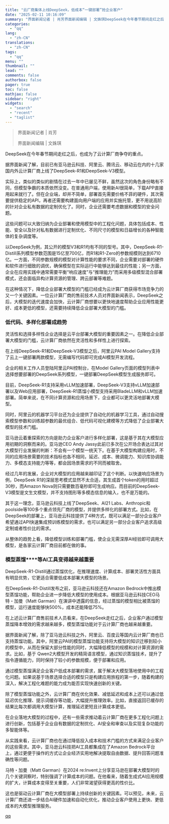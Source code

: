 ```yaml
---
title: "云厂商集体上线DeepSeek，低成本“一键部署”抢企业客户"
date: "2025-02-11 10:16:09"
summary: "界面新闻记者 | 肖芳界面新闻编辑 | 文姝琪DeepSeek在今年春节期间走红之后，也成为了云计算..."
categories:
  - "qq"
lang:
  - "zh-CN"
translations:
  - "zh-CN"
tags:
  - "qq"
menu: ""
thumbnail: ""
lead: ""
comments: false
authorbox: false
pager: true
toc: false
mathjax: false
sidebar: "right"
widgets:
  - "search"
  - "recent"
  - "taglist"
---
```


> 界面新闻记者 | 肖芳
> 
> 界面新闻编辑 | 文姝琪

DeepSeek在今年春节期间走红之后，也成为了云计算厂商争夺的重点。

据界面新闻了解，目前已有亚马逊云科技、阿里云、腾讯云、移动云在内的十几家国内外云计算厂商上线了DeepSeek-R1和DeepSeek-V3模型。

实际上，类似的类似的剧情在过去一年中已屡见不鲜，虽然这次的角色身份略有不同，但模型争霸的本质依然没变。在普通用户端，使用新AI很简单，下载APP直接用起来就行了。但在企业端，却并不简单，部署首先需要价格不菲的硬件，其次需要提供稳定的API，再者还需要构建面向用户端的应用并实施托管，更不用说高阶的针对企业私有数据的定制优化了。同时，企业还需要考虑数据和模型的安全问题。

这些问题可以大致归纳为企业部署和使用模型中的工程化问题，具体包括成本、性能、安全以及针对私有数据进行定制优化、不同尺寸的模型和日益增长的各种智能体的复杂调度等。

以DeepSeek为例，其公开的模型V3和R1均有不同的型号。其中，DeepSeek-R1-Distill系列模型参数范围是15亿至700亿，而R1和R1-Zero的参数规模则达到6710亿。一方面，不同参数规模的模型对计算性能的要求不同，企业需要对部署的硬件和软件进行细致的调优，确保模型在实际运行中能够达到最佳的性能；另一方面，企业在应用实践中通常需要平衡“响应速度”与“推理能力”而采用多级模型混合部署模式，还会面临异构计算资源的管理、跨云部署等难题。

在这种情况下，降低企业部署大模型的门槛已经成为云计算厂商获得市场竞争力的又一个关键因素。一位云计算厂商的售前技术人员对界面新闻表示，DeepSeek之后，大模型的迭代速度会加快，云计算厂商想要以更快地速度帮助企业应用性能更好、成本更低的模型，还需要持续降低企业部署大模型的门槛。

### **低代码、多样化部署成趋势**

灵活性和选择多样性企业选择是云平台部署大模型的重要因素之一。在降低企业部署大模型的门槛，云计算厂商依然在灵活性和多样性上进行探索。

在上线DeepSeek-R1和DeepSeek-V3模型之后，阿里云PAI Model Gallery支持了云上一键部署两款模型，无需编写代码即可完成AI模型开发流程。

企业的相关工作人员登陆阿里云PAI控制台，在Model Gallery页面的模型列表中选择想要部署的DeepSeek系列模型，一键部署DeepSeek模型生成服务即可。

目前，DeepSeek-R1支持采用vLLM加速部署，DeepSeek-V3支持vLLM加速部署以及Web应用部署，DeepSeek-R1蒸馏小模型支持采用BladeLLM和vLLM加速部署。简单来说，在不同计算资源和应用场景下，企业都可以更灵活地部署大模型。

同时，阿里云的机器学习平台还为企业提供了自动化的机器学习工具，通过自动搜索模型参数和训练超参数的最优组合、低代码可视化建模等方式降低了企业部署大模型的技术门槛。

亚马逊云着重探索的方向是助力企业客户进行多样化部署，这是基于其在大模型应用初期的洞察而来的。亚马逊CEO Andy Jassy此前已多次在公开场合表达过其对大模型行业发展的判断：不会有一个模型一统天下。在基于大模型构建应用时，不同的应用场景需要的技术指标也各不相同，延迟、成本、微调能力、知识库协调能力、多模态支持能力等等，都会因场景需求的不同而被取舍。

经过几年的发展，企业对大模型的应用越来越印证了这个判断。以快速响应场景为例，DeepSeek R1的深层思考模式显然不太合适，其生成首个token的用时超过30秒，而Amazon Nova则只需要数百毫秒即可生成响应。而目前的DeepSeek-V3模型是文生文模型，并不支持图形等多模态信息的输入，也不是万能的。

其于这一理念，亚马逊云科技上线了DeepSeek、AI21 Labs、Anthropic和poolside等100多个重点领先厂商的模型，并提供多样化的部署方式。比如，在DeepSeek的部署上，亚马逊云科技提供了4种方式，既可以满足一部分企业客户希望通过API快速集成预训练模型的需求，也可以满足另一部分企业客户追求高级定制或者性价比的需求。

从整体的趋势上看，降低模型训练和部署门槛，使企业无需深厚AI经验即可调用大模型，是各家云计算厂商目前都在做的事。

### **模型蒸馏****等AI工具变得越来越重要**

DeepSeek-R1-Distill通过蒸馏优化，在推理速度、计算成本、部署灵活性方面具有明显优势，它更适合需要低成本部署大模型的场景。

在DeepSeek-R1-Distill发布之前，亚马逊云科技还在Amazon Bedrock中推出模型蒸馏功能，帮助企业进一步降低大模型的使用成本。根据亚马逊云科技CEO马特・加曼（Matt Garman）在演讲中透露的信息，经过蒸馏的模型相比被蒸馏的模型，运行速度能够快500%，成本还能降低75%。

在上述云计算厂商售前技术人员看来，在DeepSeek走红之后，企业客户通过模型蒸馏降本增效的需求越来越多，模型蒸馏功能对于云计算厂商也越来越重要。

据界面新闻了解，除了亚马逊云科技之外，阿里云、百度云等国内云计算厂商也已支持蒸馏功能。其中，阿里云PAI的模型蒸馏功能支持将大模型的知识迁移到较小的模型中，从而在保留大部分性能的同时，大幅降低模型的规模和对计算资源的需求。比如，基于 Qwen2大模型开发的精简语言模型，通过知识蒸馏技术，提升了指令遵循能力，同时保持了较小的参数规模，便于部署和应用。

通过模型蒸馏满足企业客户低成本部署的需求，属于解决大模型落地使用中的工程化问题。如果说基于场景选择合适的模型只是构建应用旅程的第一步，随着构建的深入，解决工程化难题的能力成为能否实现快速创新的关键。

除了模型蒸馏功能之外，云计算厂商在优化效果、减低延迟和成本上还可以通过低延迟优化推理、提示词缓存等功能，大幅提升推理效率。比如，直接返回已缓存的结果比每次都调用大模型计算，推理延迟更短且计算成本更低。

在企业落地大模型的过程中，还有一些需求推动着云计算厂商在更多工程化问题上进行创新，包括基于企业自有数据的定制优化、AI安全和审查以及实现复杂功能的多智能体等。

从实践来看，云计算厂商也在通过降低投入成本和技术门槛的方式来满足企业客户的这些需求。其中，亚马逊云科技把AI工具都集成在了Amazon Bedrock平台上，通过更便于操作的方式让企业经济实用地解决提取自由数据、提升回答问题准确性等问题。

马特・加曼（Matt Garman）在2024 re:Invent上分享亚马逊在部署大模型时的几个关键洞察时，特别强调了计算成本的问题。在他看来，随着生成式AI应用规模的扩大，计算成本变得至关重要，人们非常渴望获得更高的性价比。

这也是驱动云计算厂商在大模型部署上持续创新的关键因素。可以预见，未来，云计算厂商还进一步结合AI硬件加速和自动化优化，推动企业客户使用上更快、更低成本的大模型推理服务。

[qq](https://new.qq.com/rain/a/20250211A02JNL00)
